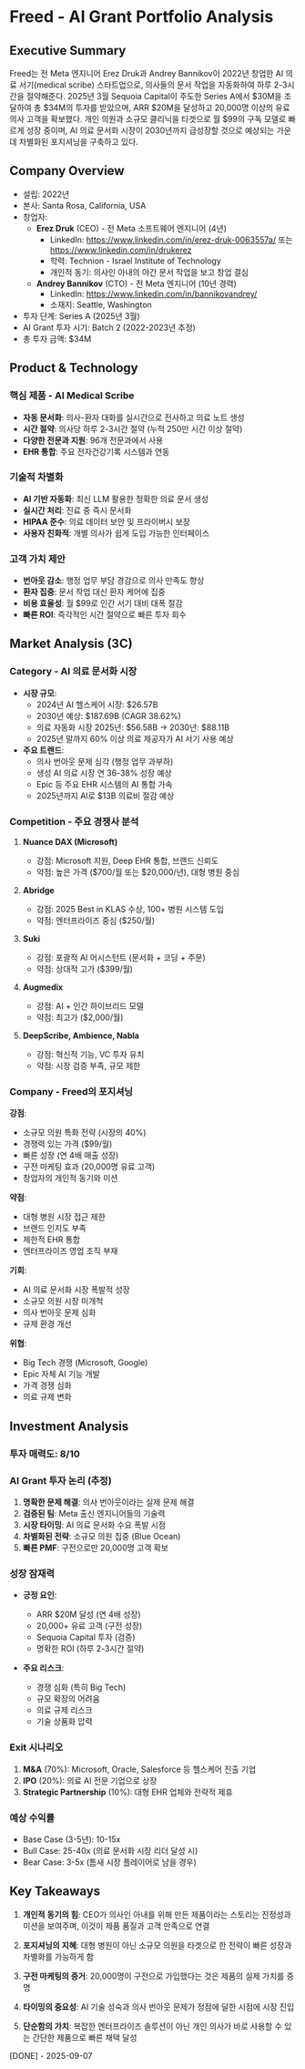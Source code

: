 # Freed - AI Grant Portfolio Analysis

## Executive Summary
Freed는 전 Meta 엔지니어 Erez Druk과 Andrey Bannikov이 2022년 창업한 AI 의료 서기(medical scribe) 스타트업으로, 의사들의 문서 작업을 자동화하여 하루 2-3시간을 절약해준다. 2025년 3월 Sequoia Capital이 주도한 Series A에서 $30M을 조달하여 총 $34M의 투자를 받았으며, ARR $20M을 달성하고 20,000명 이상의 유료 의사 고객을 확보했다. 개인 의원과 소규모 클리닉을 타겟으로 월 $99의 구독 모델로 빠르게 성장 중이며, AI 의료 문서화 시장이 2030년까지 급성장할 것으로 예상되는 가운데 차별화된 포지셔닝을 구축하고 있다.

## Company Overview
- 설립: 2022년
- 본사: Santa Rosa, California, USA
- 창업자: 
  - **Erez Druk** (CEO) - 전 Meta 소프트웨어 엔지니어 (4년)
    - LinkedIn: https://www.linkedin.com/in/erez-druk-0063557a/ 또는 https://www.linkedin.com/in/drukerez
    - 학력: Technion - Israel Institute of Technology
    - 개인적 동기: 의사인 아내의 야간 문서 작업을 보고 창업 결심
  - **Andrey Bannikov** (CTO) - 전 Meta 엔지니어 (10년 경력)
    - LinkedIn: https://www.linkedin.com/in/bannikovandrey/
    - 소재지: Seattle, Washington
- 투자 단계: Series A (2025년 3월)
- AI Grant 투자 시기: Batch 2 (2022-2023년 추정)
- 총 투자 금액: $34M

## Product & Technology

### 핵심 제품 - AI Medical Scribe
- **자동 문서화**: 의사-환자 대화를 실시간으로 전사하고 의료 노트 생성
- **시간 절약**: 의사당 하루 2-3시간 절약 (누적 250만 시간 이상 절약)
- **다양한 전문과 지원**: 96개 전문과에서 사용
- **EHR 통합**: 주요 전자건강기록 시스템과 연동

### 기술적 차별화
- **AI 기반 자동화**: 최신 LLM 활용한 정확한 의료 문서 생성
- **실시간 처리**: 진료 중 즉시 문서화
- **HIPAA 준수**: 의료 데이터 보안 및 프라이버시 보장
- **사용자 친화적**: 개별 의사가 쉽게 도입 가능한 인터페이스

### 고객 가치 제안
- **번아웃 감소**: 행정 업무 부담 경감으로 의사 만족도 향상
- **환자 집중**: 문서 작업 대신 환자 케어에 집중
- **비용 효율성**: 월 $99로 인간 서기 대비 대폭 절감
- **빠른 ROI**: 즉각적인 시간 절약으로 빠른 투자 회수

## Market Analysis (3C)

### Category - AI 의료 문서화 시장
- **시장 규모**:
  - 2024년 AI 헬스케어 시장: $26.57B
  - 2030년 예상: $187.69B (CAGR 38.62%)
  - 의료 자동화 시장 2025년: $56.58B → 2030년: $88.11B
  - 2025년 말까지 60% 이상 의료 제공자가 AI 서기 사용 예상
- **주요 트렌드**:
  - 의사 번아웃 문제 심각 (행정 업무 과부하)
  - 생성 AI 의료 시장 연 36-38% 성장 예상
  - Epic 등 주요 EHR 시스템의 AI 통합 가속
  - 2025년까지 AI로 $13B 의료비 절감 예상

### Competition - 주요 경쟁사 분석
1. **Nuance DAX (Microsoft)**
   - 강점: Microsoft 지원, Deep EHR 통합, 브랜드 신뢰도
   - 약점: 높은 가격 ($700/월 또는 $20,000/년), 대형 병원 중심

2. **Abridge**
   - 강점: 2025 Best in KLAS 수상, 100+ 병원 시스템 도입
   - 약점: 엔터프라이즈 중심 ($250/월)

3. **Suki**
   - 강점: 포괄적 AI 어시스턴트 (문서화 + 코딩 + 주문)
   - 약점: 상대적 고가 ($399/월)

4. **Augmedix**
   - 강점: AI + 인간 하이브리드 모델
   - 약점: 최고가 ($2,000/월)

5. **DeepScribe, Ambience, Nabla**
   - 강점: 혁신적 기능, VC 투자 유치
   - 약점: 시장 검증 부족, 규모 제한

### Company - Freed의 포지셔닝
**강점**:
- 소규모 의원 특화 전략 (시장의 40%)
- 경쟁력 있는 가격 ($99/월)
- 빠른 성장 (연 4배 매출 성장)
- 구전 마케팅 효과 (20,000명 유료 고객)
- 창업자의 개인적 동기와 미션

**약점**:
- 대형 병원 시장 접근 제한
- 브랜드 인지도 부족
- 제한적 EHR 통합
- 엔터프라이즈 영업 조직 부재

**기회**:
- AI 의료 문서화 시장 폭발적 성장
- 소규모 의원 시장 미개척
- 의사 번아웃 문제 심화
- 규제 환경 개선

**위협**:
- Big Tech 경쟁 (Microsoft, Google)
- Epic 자체 AI 기능 개발
- 가격 경쟁 심화
- 의료 규제 변화

## Investment Analysis

### 투자 매력도: 8/10

### AI Grant 투자 논리 (추정)
1. **명확한 문제 해결**: 의사 번아웃이라는 실제 문제 해결
2. **검증된 팀**: Meta 출신 엔지니어들의 기술력
3. **시장 타이밍**: AI 의료 문서화 수요 폭발 시점
4. **차별화된 전략**: 소규모 의원 집중 (Blue Ocean)
5. **빠른 PMF**: 구전으로만 20,000명 고객 확보

### 성장 잠재력
- **긍정 요인**:
  - ARR $20M 달성 (연 4배 성장)
  - 20,000+ 유료 고객 (구전 성장)
  - Sequoia Capital 투자 (검증)
  - 명확한 ROI (하루 2-3시간 절약)

- **주요 리스크**:
  - 경쟁 심화 (특히 Big Tech)
  - 규모 확장의 어려움
  - 의료 규제 리스크
  - 기술 상품화 압력

### Exit 시나리오
1. **M&A** (70%): Microsoft, Oracle, Salesforce 등 헬스케어 진출 기업
2. **IPO** (20%): 의료 AI 전문 기업으로 상장
3. **Strategic Partnership** (10%): 대형 EHR 업체와 전략적 제휴

### 예상 수익률
- Base Case (3-5년): 10-15x
- Bull Case: 25-40x (의료 문서화 시장 리더 달성 시)
- Bear Case: 3-5x (틈새 시장 플레이어로 남을 경우)

## Key Takeaways

1. **개인적 동기의 힘**: CEO가 의사인 아내를 위해 만든 제품이라는 스토리는 진정성과 미션을 보여주며, 이것이 제품 품질과 고객 만족으로 연결

2. **포지셔닝의 지혜**: 대형 병원이 아닌 소규모 의원을 타겟으로 한 전략이 빠른 성장과 차별화를 가능하게 함

3. **구전 마케팅의 증거**: 20,000명이 구전으로 가입했다는 것은 제품의 실제 가치를 증명

4. **타이밍의 중요성**: AI 기술 성숙과 의사 번아웃 문제가 정점에 달한 시점에 시장 진입

5. **단순함의 가치**: 복잡한 엔터프라이즈 솔루션이 아닌 개인 의사가 바로 사용할 수 있는 간단한 제품으로 빠른 채택 달성

[DONE] - 2025-09-07